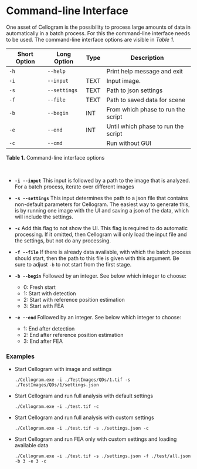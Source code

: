 # Command-line Interface

One asset of Cellogram is the possibility to process large amounts of
data in automatically in a batch process. For this the command-line
interface needs to be used. The command-line interface options are
visible in *Table 1*.

| Short Option | Long Option | Type | Description |
|-----|--------------|-------| ------------------------------------|
| `-h`  | `--help`      |       | Print help message and exit         |
| `-i`  | `--input`     | TEXT  | Input image.                        |
| `-s`  | `--settings`  | TEXT  | Path to json settings               |
| `-f`  | `--file`      | TEXT  | Path to saved data for scene        |
| `-b`  | `--begin`     | INT   | From which phase to run the script  |
| `-e`  | `--end`       | INT   | Until which phase to run the script |
| `-c`  | `--cmd`       |       | Run without GUI                     |

**Table 1.** Command-line interface options

<br>

- **`-i --input`** This input is followed by a path to the image that is
analyzed. For a batch process, iterate over different images

- **`-s --settings`** This input determines the path to a json file that
contains non-default parameters for Cellogram. The easiest way to
generate this, is by running one image with the UI and saving a json of
the data, which will include the settings.

- **`-c`** Add this flag to not show the UI. This flag is required to do
automatic processing. If it omitted, then Cellogram will only load the
input file and the settings, but not do any processing.

- **`-f --file`** If there is already data available, with which the batch
process should start, then the path to this file is given with this
argument. Be sure to adjust `-b` to not start from the first stage.

- **`-b --begin`** Followed by an integer. See below which integer to
choose:

    - 0: Fresh start
    - 1: Start with detection
    - 2: Start with reference position estimation
    - 3: Start with FEA

- **`-e --end`** Followed by an integer. See below which integer to
choose:

    - 1: End after detection
    - 2: End after reference position estimation
    - 3: End after FEA

### Examples

- Start Cellogram with image and settings
    ```
    ./Cellogram.exe -i ./TestImages/QDs/1.tif -s ./TestImages/QDs/1/settings.json
    ```

- Start Cellogram and run full analysis with default settings
    ```
    ./Cellogram.exe -i ./test.tif -c
    ```

- Start Cellogram and run full analysis with custom settings
    ```
    ./Cellogram.exe -i ./test.tif -s ./settings.json -c
    ```

- Start Cellogram and run FEA only with custom settings and loading
    available data
    ```
    ./Cellogram.exe -i ./test.tif -s ./settings.json -f ./test/all.json -b 3 -e 3 -c
    ```
